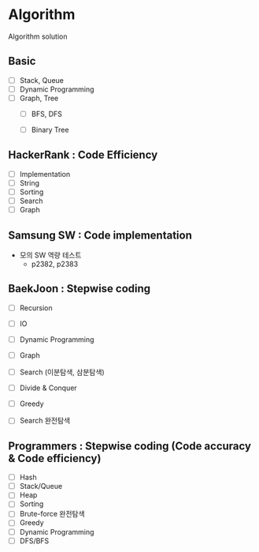 # Algorithm
Algorithm solution
## Basic
  - [ ] Stack, Queue
  - [ ] Dynamic Programming
  - [ ] Graph, Tree
    - [ ] BFS, DFS
    - [ ] Binary Tree
    

## HackerRank : Code Efficiency
  - [ ] Implementation
  - [ ] String
  - [ ] Sorting
  - [ ] Search
  - [ ] Graph
  
## Samsung SW : Code implementation
  - 모의 SW 역량 테스트
    - p2382, p2383

## BaekJoon : Stepwise coding
  - [ ] Recursion
  - [ ] IO
  - [ ] Dynamic Programming
  - [ ] Graph
  - [ ] Search (이분탐색, 삼분탐색)
  - [ ] Divide & Conquer
  - [ ] Greedy
  - [ ] Search 완전탐색
  

## Programmers : Stepwise coding (Code accuracy & Code efficiency)
  - [ ] Hash
  - [ ] Stack/Queue
  - [ ] Heap
  - [ ] Sorting
  - [ ] Brute-force 완전탐색
  - [ ] Greedy
  - [ ] Dynamic Programming
  - [ ] DFS/BFS
